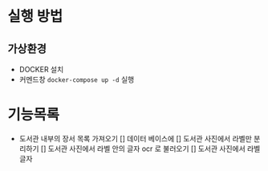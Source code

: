 # 실행 방법
## 가상환경
- DOCKER 설치
- 커멘드창 `docker-compose up -d` 실행

# 기능목록
- 도서관 내부의 장서 목록 가져오기
    [] 데이터 베이스에 
    [] 도서관 사진에서 라벨만 분리하기
    [] 도서관 사진에서 라벨 안의 글자 ocr 로 불러오기
    [] 도서관 사진에서 라벨 글자 